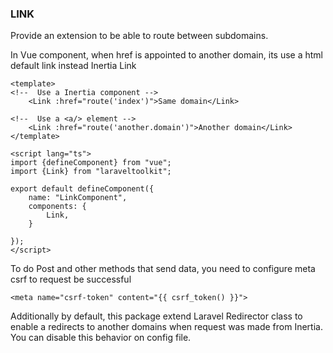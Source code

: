 ### LINK
Provide an extension to be able to route between subdomains.

In Vue component, when href is appointed to another domain, its use a html default link instead Inertia Link

```vue
<template>
<!--  Use a Inertia component -->
    <Link :href="route('index')">Same domain</Link>
    
<!--  Use a <a/> element -->
    <Link :href="route('another.domain')">Another domain</Link>
</template>

<script lang="ts">
import {defineComponent} from "vue";
import {Link} from "laraveltoolkit";

export default defineComponent({
    name: "LinkComponent",
    components: {
        Link,
    }
    
});
</script>

```

To do Post and other methods that send data, you need to configure meta csrf to request be successful

```bladehtml
<meta name="csrf-token" content="{{ csrf_token() }}">
```

Additionally by default, this package extend Laravel Redirector class to enable a redirects to another domains when request was made from Inertia.
You can disable this behavior on config file.
